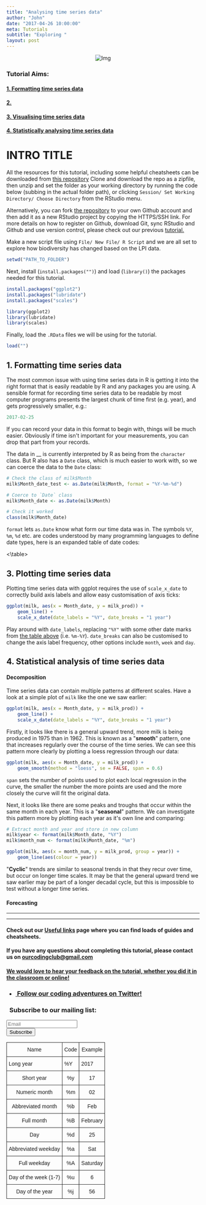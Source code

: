 ```yaml
---
title: "Analysing time series data"
author: "John"
date: "2017-04-26 10:00:00"
meta: Tutorials
subtitle: "Exploring "
layout: post
---
```

<div class="block">
	<center>
		<img src="{{ site.baseurl }}/img/tutheadertimeseries.png" alt="Img">
	</center>
</div>


### Tutorial Aims:

#### <a href="#format"> 1. Formatting time series data </a>

#### <a href="#"> 2. </a>

#### <a href="#datavis"> 3. Visualising time series data</a>

#### <a href="#stats"> 4. Statistically analysing time series data</a>

# INTRO TITLE

All the resources for this tutorial, including some helpful cheatsheets can be downloaded from [this repository](https://github.com/ourcodingclub/SEECC-workshop) Clone and download the repo as a zipfile, then unzip and set the folder as your working directory by running the code below (subbing in the actual folder path), or clicking `Session/ Set Working Directory/ Choose Directory` from the RStudio menu.

Alternatively, you can fork [the repository](https://github.com/ourcodingclub/SEECC-workshop) to your own Github account and then add it as a new RStudio project by copying the HTTPS/SSH link. For more details on how to register on Github, download Git, sync RStudio and Github and use version control, please check out our previous <a href="https://ourcodingclub.github.io/2017/02/27/git.html">tutorial.</a>

Make a new script file using `File/ New File/ R Script` and we are all set to explore how biodiversity has changed based on the LPI data.

```r
setwd("PATH_TO_FOLDER")
```

Next, install (`install.packages("")`) and load (`library()`) the packages needed for this tutorial.

```r
install.packages("ggplot2")
install.packages("lubridate")
install.packages("scales")

library(ggplot2)
library(lubridate)
library(scales)
```

Finally, load the `.RData` files we will be using for the tutorial.

```r
load("")
```

<a name="format"></a>

## 1. Formatting time series data 

The most common issue with using time series data in R is getting it into the right format that is easily readable by R and any packages you are using. A sensible format for recording time series data to be readable by most computer programs presents the largest chunk of time first (e.g. year), and gets progressively smaller, e.g.:

```r
2017-02-25
```



If you can record your data in this format to begin with, things will be much easier. Obviously if time isn't important for your measurements, you can drop that part from your records.

The data in __ is currently interpreted by R as being from the `character` class. But R also has a `Date` class, which is much easier to work with, so we can coerce the data to the `Date` class:

```r
# Check the class of milk$Month
milk$Month_date_test <- as.Date(milk$Month, format = "%Y-%m-%d")

# Coerce to `Date` class
milk$Month_date <- as.Date(milk$Month)

# Check it worked
class(milk$Month_date) 
```

`format` lets `as.Date` know what form our time data was in. The symbols `%Y`, `%m`, `%d` etc. are codes understood by many programming languages to define date types, here is an expanded table of date codes:

<style type="text/css">
.tg  {border-collapse:collapse;border-spacing:0;}
.tg td{font-family:Arial, sans-serif;font-size:14px;padding:10px 5px;border-style:solid;border-width:1px;overflow:hidden;word-break:normal;}
.tg th{font-family:Arial, sans-serif;font-size:14px;font-weight:normal;padding:10px 5px;border-style:solid;border-width:1px;overflow:hidden;word-break:normal;}
.tg .tg-yw4l{vertical-align:top}
</style>
<table class="tg">
  <tr>
    <th class="tg-031e">Name</th>
    <th class="tg-031e">Code</th>
    <th class="tg-yw4l">Example</th>
  </tr>
  <tr>
    <td class="tg-031e">Long year</td>
    <td class="tg-031e">%Y</td>
    <td class="tg-yw4l">2017</td>
  </tr> 
  <tr>
    <th class="tg-031e">Short year</th>
    <th class="tg-031e">%y</th>
    <th class="tg-yw4l">17</th>
 <tr>
    <th class="tg-031e">Numeric month</th>
    <th class="tg-031e">%m</th>
    <th class="tg-yw4l">02</th>
  </tr> 
  <tr>
    <th class="tg-031e">Abbreviated month</th>
    <th class="tg-031e">%b</th>
    <th class="tg-yw4l">Feb</th>
  </tr> 
  <tr>
    <th class="tg-031e">Full month</th>
    <th class="tg-031e">%B</th>
    <th class="tg-yw4l">February</th>
  </tr> 
  <tr>
    <th class="tg-031e">Day</th>
    <th class="tg-031e">%d</th>
    <th class="tg-yw4l">25</th>
  </tr>
  <tr>
    <th class="tg-031e">Abbreviated weekday</th>
    <th class="tg-031e">%a</th>
    <th class="tg-yw4l">Sat</th>
  </tr> 
  <tr>
    <th class="tg-031e">Full weekday</th>
    <th class="tg-031e">%A</th>
    <th class="tg-yw4l">Saturday</th>
  </tr>  
  <tr>
    <th class="tg-031e">Day of the week (1-7)</th>
    <th class="tg-031e">%u</th>
    <th class="tg-yw4l">6</th>
  </tr>
  <tr>
    <th class="tg-031e">Day of the year</th>
    <th class="tg-031e">%j</th>
    <th class="tg-yw4l">56</th>
  </tr>
<\table>


<a name="datavis"></a>

## 3. Plotting time series data 

Plotting time series data with ggplot requires the use of `scale_x_date` to correctly build axis labels and allow easy customisation of axis ticks:

```r
ggplot(milk, aes(x = Month_date, y = milk_prod)) + 
	geom_line() + 
	scale_x_date(date_labels = "%Y", date_breaks = "1 year")
```

Play around with `date_labels`, replacing `"%Y"` with some other date marks from <a href="#date_marks">the table above</a> (i.e. `%m-%Y`). `date_breaks` can also be customised to change the axis label frequency, other options include `month`, `week` and `day`.

<a name="stats"></a>

## 4. Statistical analysis of time series data 

#### Decomposition
Time series data can contain multiple patterns at different scales. Have a look at a simple plot of `milk` like the one we saw earlier:

```r
ggplot(milk, aes(x = Month_date, y = milk_prod)) + 
	geom_line() + 
	scale_x_date(date_labels = "%Y", date_breaks = "1 year")
```

Firstly, it looks like there is a general upward trend, more milk is being produced in 1975 than in 1962. This is known as a "__smooth__" pattern, one that increases regularly over the course of the time series. We can see this pattern more clearly by plotting a loess regression through our data:

```r
ggplot(milk, aes(x = Month_date, y = milk_prod)) + 
	geom_smooth(method = "loess", se = FALSE, span = 0.6)
```

`span` sets the number of points used to plot each local regression in the curve, the smaller the number the more points are used and the more closely the curve will fit the original data.

Next, it looks like there are some peaks and troughs that occur within the same month in each year. This is a "__seasonal__" pattern. We can investigate this pattern more by plotting each year as it's own line and comparing:

```r
# Extract month and year and store in new column
milk$year <- format(milk$Month_date, "%Y")
milk$month_num <- format(milk$Month_date, "%m")

ggplot(milk, aes(x = month_num, y = milk_prod, group = year)) + 
	geom_line(aes(colour = year))
```

"__Cyclic__" trends are similar to seasonal trends in that they recur over time, but occur on longer time scales. It may be that the general upward trend we saw earlier may be part of a longer decadal cycle, but this is impossible to test without a longer time series.

#### Forecasting

<hr>
<hr>

#### Check out our <a href="https://ourcodingclub.github.io/links/">Useful links</a> page where you can find loads of guides and cheatsheets.

#### If you have any questions about completing this tutorial, please contact us on ourcodingclub@gmail.com

#### <a href="SURVEY_MONKEY_LINK">We would love to hear your feedback on the tutorial, whether you did it in the classroom or online!</a>

<ul class="social-icons">
	<li>
		<h3>
			<a href="https://twitter.com/our_codingclub">&nbsp;Follow our coding adventures on Twitter! <i class="fa fa-twitter"></i></a>
		</h3>
	</li>
</ul>

### &nbsp;&nbsp;Subscribe to our mailing list:
<div class="container">
	<div class="block">
        <!-- subscribe form start -->
		<div class="form-group">
			<form action="https://getsimpleform.com/messages?form_api_token=de1ba2f2f947822946fb6e835437ec78" method="post">
			<div class="form-group">
				<input type='text' class="form-control" name='Email' placeholder="Email">
			</div>
			<div>
                        	<button class="btn btn-default" type='submit'>Subscribe</button>
                    	</div>
                	</form>
		</div>
	</div>
</div>
